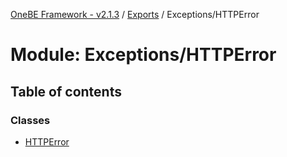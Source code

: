 [OneBE Framework - v2.1.3](../README.md) / [Exports](../modules.md) / Exceptions/HTTPError

# Module: Exceptions/HTTPError

## Table of contents

### Classes

- [HTTPError](../classes/Exceptions_HTTPError.HTTPError.md)
